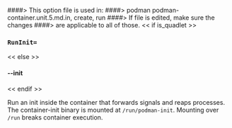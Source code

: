 ####> This option file is used in:
####>   podman podman-container.unit.5.md.in, create, run
####> If file is edited, make sure the changes
####> are applicable to all of those.
<< if is_quadlet >>
### `RunInit=`
<< else >>
#### **--init**
<< endif >>

Run an init inside the container that forwards signals and reaps processes.
The container-init binary is mounted at `/run/podman-init`.
Mounting over `/run` breaks container execution.
